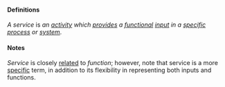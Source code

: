 #### Definitions

*A service* is *an [activity](https://github.com/gcassel/Modular-Organization-Terminology/blob/master/terms/activity.md) which [provides](https://github.com/gcassel/Modular-Organization-Terminology/blob/JOBranch/terms/provide.md) a [functional](https://github.com/gcassel/Modular-Organization-Terminology/blob/JOBranch/terms/function.md) [input](https://github.com/gcassel/Modular-Organization-Terminology/blob/JOBranch/terms/input.md) in a [specific](https://github.com/gcassel/Modular-Organization-Terminology/blob/JOBranch/terms/specific.md) [process](https://github.com/gcassel/Modular-Organization-Terminology/blob/JOBranch/terms/process.md) or [system](https://github.com/gcassel/Modular-Organization-Terminology/blob/JOBranch/terms/system.md)*.

#### Notes

*Service* is closely [related](https://github.com/gcassel/Modular-Organizing-Terminology/blob/master/terms/relate.md) to *function*; however, note that service is a more [specific](https://github.com/gcassel/Modular-Organizing-Terminology/blob/master/terms/specific.md) term, in addition to its flexibility in representing both inputs and functions.
